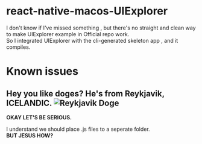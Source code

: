 # react-native-macos-UIExplorer
I don't know if I've missed something , but there's no straight and clean way to make UIExplorer example in Official repo work.     
So I integrated UIExplorer with the cli-generated skeleton app , and it compiles.      

# Known issues    
 Hey you like doges? He's from Reykjavik, ICELANDIC. 
![Reykjavik Doge](https://wx2.sinaimg.cn/large/005yrqtrgy1fopar3pf4zj31kw23vhdu.jpg)
---
**OKAY LET'S BE SERIOUS.**    
 
I understand we should place .js files to a seperate folder.    
**BUT JESUS HOW?**    
